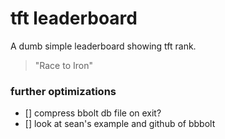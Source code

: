 # tft leaderboard

A dumb simple leaderboard showing tft rank.

> "Race to Iron"

### further optimizations
- [] compress bbolt db file on exit?
- [] look at sean's example and github of bbbolt
